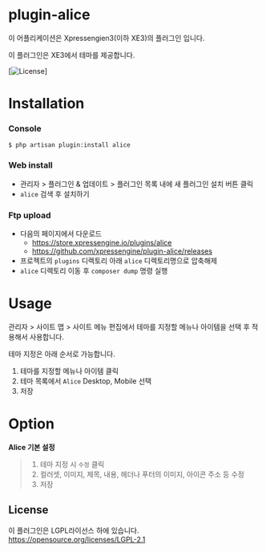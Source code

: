 # plugin-alice
이 어플리케이션은 Xpressengien3(이하 XE3)의 플러그인 입니다.

이 플러그인은 XE3에서 테마를 제공합니다.

[![License](http://img.shields.io/badge/license-GNU%20LGPL-brightgreen.svg)]

# Installation
### Console
```
$ php artisan plugin:install alice
```

### Web install
- 관리자 > 플러그인 & 업데이트 > 플러그인 목록 내에 새 플러그인 설치 버튼 클릭
- `alice` 검색 후 설치하기

### Ftp upload
- 다음의 페이지에서 다운로드
    * https://store.xpressengine.io/plugins/alice
    * https://github.com/xpressengine/plugin-alice/releases
- 프로젝트의 `plugins` 디렉토리 아래 `alice` 디렉토리명으로 압축해제
- `alice` 디렉토리 이동 후 `composer dump` 명령 실행

# Usage
관리자 > 사이트 맵 > 사이트 메뉴 편집에서 테마를 지정할 메뉴나 아이템을 선택 후 적용해서 사용합니다.

테마 지정은 아래 순서로 가능합니다.
1. 테마를 지정할 메뉴나 아이템 클릭
2. 테마 목록에서 `Alice` Desktop, Mobile 선택
3. 저장

# Option
**Alice 기본 설정**
> 1. 테마 지정 시 `수정` 클릭
> 2. 컬러셋, 이미지, 제목, 내용, 헤더나 푸터의 이미지, 아이콘 주소 등 수정
> 3. 저장

## License
이 플러그인은 LGPL라이선스 하에 있습니다. <https://opensource.org/licenses/LGPL-2.1>
